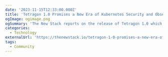 ```yaml
---
date: '2023-11-15T12:33:00.000Z'
title: 'Tetragon 1.0 Promises a New Era of Kubernetes Security and Observability'
ogImage: ogimage.png
ogSummary: 'The New Stack reports on the release of Tetragon 1.0 which marks a signigicant advancement in Kubernetes security and observability. Tetragon is designed for minimal performance overhead and provides comprehensive security intelligence while maintaining system efficiency'
categories:
  - Technology
externalUrl: 'https://thenewstack.io/tetragon-1-0-promises-a-new-era-of-kubernetes-security-and-observability/'
tags:
  - Community
---
```

